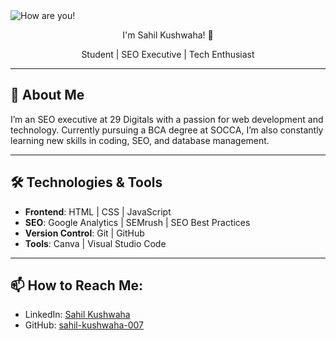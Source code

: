 <img align="center" src="https://camo.githubusercontent.com/acaec050c43ee5449ee92f4b8060403c90abaed744f954a99a278791f3d0f9a8/68747470733a2f2f726561646d652d747970696e672d7376672e64656d6f6c61622e636f6d3f666f6e743d466972612b436f64652670617573653d3130303026636f6c6f723d4637433430342663656e7465723d74727565267643656e7465723d747275652677696474683d343335266c696e65733d4865792532432b4e6963652b746f2b6d6565742b796f7521" alt="How are you!">

<p align="center">I'm Sahil Kushwaha! 👋
</p>

<p align="center">
  <span class="typewriter">Student | SEO Executive | Tech Enthusiast</span>
</p>

---

## 🌟 About Me

I’m an SEO executive at 29 Digitals with a passion for web development and technology. Currently pursuing a BCA degree at SOCCA, I’m also constantly learning new skills in coding, SEO, and database management.

---

## 🛠 Technologies & Tools

- **Frontend**: HTML | CSS | JavaScript
- **SEO**: Google Analytics | SEMrush | SEO Best Practices
- **Version Control**: Git | GitHub
- **Tools**: Canva | Visual Studio Code

---

## 📫 How to Reach Me:

- LinkedIn: [Sahil Kushwaha](www.linkedin.com/in/bhupesh-kushwaha)
- GitHub: [sahil-kushwaha-007](https://github.com/sahil-kushwaha-007)
